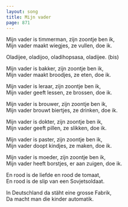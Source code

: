 ```yaml
---
layout: song
title: Mijn vader
page: 871
---
```


﻿Mijn vader is timmerman, zijn zoontje ben ik,  
Mijn vader maakt wiegjes, ze vullen, doe ik.  

Oladijee, oladijoo, oladihopsasa, oladijee. (bis)  

Mijn vader is bakker, zijn zoontje ben ik,  
Mijn vader maakt broodjes, ze eten, doe ik.  

Mijn vader is leraar, zijn zoontje ben ik,  
Mijn vader geeft lessen, ze brossen, doe ik.  

Mijn vader is brouwer, zijn zoontje ben ik,  
Mijn vader brouwt biertjes, ze drinken, doe ik.  

Mijn vader is dokter, zijn zoontje ben ik,  
Mijn vader geeft pillen, ze slikken, doe ik.  

Mijn vader is paster, zijn zoontje ben ik,  
Mijn vader doopt kindjes, ze maken, doe ik.  

Mijn vader is moeder, zijn zoontje ben ik,  
Mijn vader heeft borstjes, er aan zuigen, doe ik.  

En rood is de liefde en rood de tomaat,  
En rood is de slip van een Sovjetsoldaat.  

In Deutschland da stäht eine grosse Fabrik,  
Da macht man die kinder automatik.  

